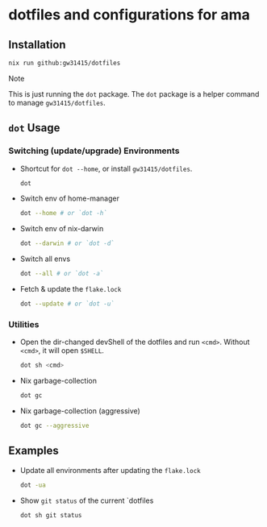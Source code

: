 # dotfiles and configurations for ama

## Installation

```bash
nix run github:gw31415/dotfiles
```

> [!note]
> This is just running the `dot` package. The `dot` package is a helper command to manage `gw31415/dotfiles`.

## `dot` Usage

### Switching (update/upgrade) Environments

- Shortcut for `dot --home`, or install `gw31415/dotfiles`.
	```bash
	dot
	```

- Switch env of home-manager
	```bash
	dot --home # or `dot -h`
	```

- Switch env of nix-darwin
	```bash
	dot --darwin # or `dot -d`
	```

- Switch all envs
	```bash
	dot --all # or `dot -a`
	```

- Fetch & update the `flake.lock`
	```bash
	dot --update # or `dot -u`
	```

### Utilities

- Open the dir-changed devShell of the dotfiles and run `<cmd>`. Without `<cmd>`, it will open `$SHELL`.
	```bash
	dot sh <cmd>
	```

- Nix garbage-collection
	```bash
	dot gc
	```

- Nix garbage-collection (aggressive)
	```bash
	dot gc --aggressive
	```

## Examples

- Update all environments after updating the `flake.lock`
	```bash
	dot -ua
	```

- Show `git status` of the current `dotfiles
	```bash
	dot sh git status
	```
